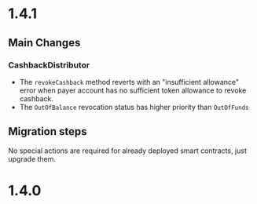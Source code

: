 # 1.4.1

## Main Changes

### CashbackDistributor

- The `revokeCashback` method reverts with an "insufficient allowance" error when payer account has no sufficient token allowance to revoke cashback.
- The `OutOfBalance` revocation status has higher priority than `OutOfFunds`

## Migration steps

No special actions are required for already deployed smart contracts, just upgrade them.

# 1.4.0
